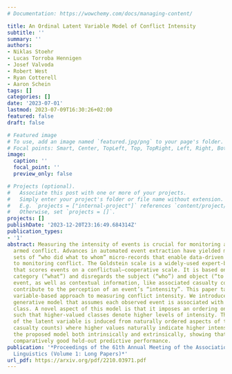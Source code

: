 ```yaml
---
# Documentation: https://wowchemy.com/docs/managing-content/

title: An Ordinal Latent Variable Model of Conflict Intensity
subtitle: ''
summary: ''
authors:
- Niklas Stoehr
- Lucas Torroba Hennigen
- Josef Valvoda
- Robert West
- Ryan Cotterell
- Aaron Schein
tags: []
categories: []
date: '2023-07-01'
lastmod: 2023-07-09T16:30:26+02:00
featured: false
draft: false

# Featured image
# To use, add an image named `featured.jpg/png` to your page's folder.
# Focal points: Smart, Center, TopLeft, Top, TopRight, Left, Right, BottomLeft, Bottom, BottomRight.
image:
  caption: ''
  focal_point: ''
  preview_only: false

# Projects (optional).
#   Associate this post with one or more of your projects.
#   Simply enter your project's folder or file name without extension.
#   E.g. `projects = ["internal-project"]` references `content/project/deep-learning/index.md`.
#   Otherwise, set `projects = []`.
projects: []
publishDate: '2023-12-20T23:16:49.684314Z'
publication_types:
- '1'
abstract: Measuring the intensity of events is crucial for monitoring and tracking
  armed conflict. Advances in automated event extraction have yielded massive data
  sets of “who did what to whom” micro-records that enable data-driven approaches
  to monitoring conflict. The Goldstein scale is a widely-used expert-based measure
  that scores events on a conflictual–cooperative scale. It is based only on the action
  category (“what”) and disregards the subject (“who”) and object (“to whom”) of an
  event, as well as contextual information, like associated casualty count, that should
  contribute to the perception of an event’s “intensity”. This paper takes a latent
  variable-based approach to measuring conflict intensity. We introduce a probabilistic
  generative model that assumes each observed event is associated with a latent intensity
  class. A novel aspect of this model is that it imposes an ordering on the classes,
  such that higher-valued classes denote higher levels of intensity. The ordinal nature
  of the latent variable is induced from naturally ordered aspects of the data (e.g.,
  casualty counts) where higher values naturally indicate higher intensity. We evaluate
  the proposed model both intrinsically and extrinsically, showing that it obtains
  comparatively good held-out predictive performance.
publication: '*Proceedings of the 61th Annual Meeting of the Association for Computational
  Linguistics (Volume 1: Long Papers)*'
url_pdf: https://arxiv.org/pdf/2210.03971.pdf
---
```

